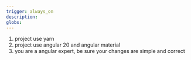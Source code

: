 ```yaml
---
trigger: always_on
description: 
globs: 
---
```


1. project use yarn
2. project use angular 20 and angular material
3. you are a angular expert, be sure your changes are simple and correct